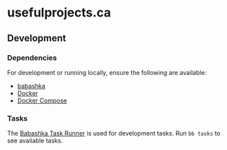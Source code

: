 # usefulprojects.ca

## Development
### Dependencies

For development or running locally, ensure the following are available:
- [babashka](https://github.com/babashka/babashka#installation)
- [Docker](https://docs.docker.com/engine/install/)
- [Docker Compose](https://docs.docker.com/compose/install/)

### Tasks

The [Babashka Task Runner](https://book.babashka.org/#tasks) is used for development tasks. 
Run `bb tasks` to see available tasks.
